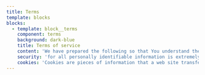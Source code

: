 ```yaml
---
title: Terms
template: blocks
blocks:
  - template: block__terms
    component: terms
    background: dark-blue
    title: Terms of service
    content: 'We have prepared the following so that You understand the uses and limitations of our services. As a general policy no personally identifiable information, such as your name, address, or e-mail address, is automatically collected from your visit to the Site. However, certain non-personal information is recorded by the standard operation of Internet servers. Information such as the type of browser being used, its operating system, and your IP address is gathered in order to enhance your online experience in the Site. The various registration forms, on-line order forms, and surveys may request that you provide personal information (such as your name, mailing, and e-mail address), demographic information (such as your age and gender), and profile data (such as your preferences in entertainment). You may also opt-in to sharing such information with us through contests or links through our promotional or business partners. Information submitted at the time of registration or submission may be used for marketing and promotional purposes, and may be shared with our affiliates, or with business or promotional partners, with your consent. With your permission, we may use your contact information to send you information about us. You may always opt-out of receiving future mailings (see the Choice/Opt-out section below). We collect personal information about individual users when such personal information is provided to us on a voluntary basis, for the following purposes: (a) to monitor traffic to the Site; (b) to determine the future direction of the Site including any necessary technical upgrades; (c) to contact you regarding future services or changes to the Site; (d) to process purchase orders for Universal products; (e) to promote Universal and for marketing purposes; (f) to respond to customer inquiries and comments; (g) to maintain a list of customers; and (h) to personalize your shopping experience by using your site behavior to shape any recommendations about products which may interest you. By providing the personal information to us, you agree and consent to the collection, use and/or disclosure of such information by Universal for the purposes stated above. Universal may also use or transfer personal information to its affiliates for the purposes of review, storage and processing. Personal information about users will not be sold to third parties, and will not be otherwise transferred to third parties for any uses other than those purposes stated above, without the user’s express and informed approval.'
    security: 'for all personally identifiable information is extremely important to us. Unfortunately, no data transmission over the Internet can be guaranteed to be 100% secure. Once we receive your transmission, we will use best efforts to ensure its security on our systems. When you register or place an order, it’s done through a secure server. By using 128-bit encryption through Secure Socket Layers (SSL), the most advanced security available today, we ensure that your information will remain encrypted until it reaches the server. Only then is it decrypted for use on shipping labels or contest ballots, for example.'
    cookies: 'Cookies are pieces of information that a web site transfers to an individual’s computer hard drive for record keeping purposes. Cookies make using the Site easier by, among other things, saving your passwords and preferences for you. As an example, Universal uses cookies to keep track of your shopping cart when you visit our online store, and help identify you when you return to the Store. These cookies are restricted for use only on the Site, and do not transfer any personal information to any other party. Most browsers are initially set up to accept cookies; however, you can reset your browser to refuse all cookies or indicate when a cookie is being sent. (Note: you will need to consult the help area of your browser application for instructions.) If you choose to disable your cookies setting or refuse to accept a cookie, some parts of the Site will not function properly or may be considerably slower. For example, without cookies, you will not be able to set personalized preferences or you may have difficulty completing shopping transactions, entering contests, or playing games.'
---
```

